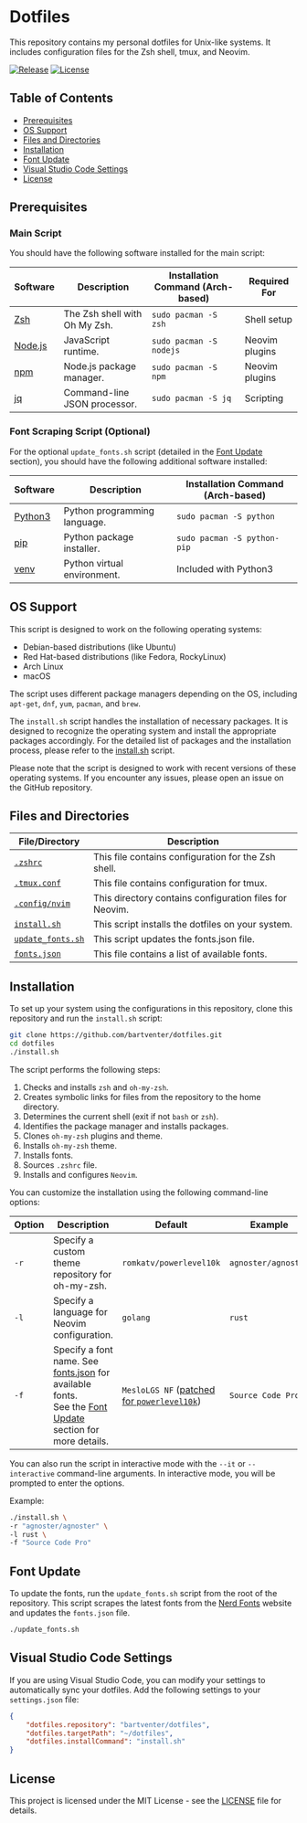 # Dotfiles

This repository contains my personal dotfiles for Unix-like systems. It includes configuration files for the Zsh shell, tmux, and Neovim.

[![Release](https://img.shields.io/github/release/bartventer/dotfiles.svg)](https://github.com/bartventer/dotfiles/releases/latest)
[![License](https://img.shields.io/github/license/bartventer/dotfiles.svg)](LICENSE)

## Table of Contents

-   [Prerequisites](#prerequisites)
-   [OS Support](#os-support)
-   [Files and Directories](#files-and-directories)
-   [Installation](#installation)
-   [Font Update](#font-update)
-   [Visual Studio Code Settings](#visual-studio-code-settings)
-   [License](#license)

## Prerequisites

### Main Script

You should have the following software installed for the main script:

| Software                             | Description                   | Installation Command (Arch-based) | Required For   |
| ------------------------------------ | ----------------------------- | --------------------------------- | -------------- |
| [Zsh](http://www.zsh.org/)           | The Zsh shell with Oh My Zsh. | `sudo pacman -S zsh`              | Shell setup    |
| [Node.js](https://nodejs.org/)       | JavaScript runtime.           | `sudo pacman -S nodejs`           | Neovim plugins |
| [npm](https://www.npmjs.com/)        | Node.js package manager.      | `sudo pacman -S npm`              | Neovim plugins |
| [jq](https://stedolan.github.io/jq/) | Command-line JSON processor.  | `sudo pacman -S jq`               | Scripting      |

### Font Scraping Script (Optional)

For the optional `update_fonts.sh` script (detailed in the [Font Update](#font-update) section), you should have the following additional software installed:

| Software                                            | Description                  | Installation Command (Arch-based) |
| --------------------------------------------------- | ---------------------------- | --------------------------------- |
| [Python3](https://www.python.org/)                  | Python programming language. | `sudo pacman -S python`           |
| [pip](https://pip.pypa.io/en/stable/)               | Python package installer.    | `sudo pacman -S python-pip`       |
| [venv](https://docs.python.org/3/library/venv.html) | Python virtual environment.  | Included with Python3             |

## OS Support

This script is designed to work on the following operating systems:

-   Debian-based distributions (like Ubuntu)
-   Red Hat-based distributions (like Fedora, RockyLinux)
-   Arch Linux
-   macOS

The script uses different package managers depending on the OS, including `apt-get`, `dnf`, `yum`, `pacman`, and `brew`.

The `install.sh` script handles the installation of necessary packages. It is designed to recognize the operating system and install the appropriate packages accordingly. For the detailed list of packages and the installation process, please refer to the [install.sh](install.sh) script.

Please note that the script is designed to work with recent versions of these operating systems. If you encounter any issues, please open an issue on the GitHub repository.

## Files and Directories

| File/Directory                       | Description                                             |
| ------------------------------------ | ------------------------------------------------------- |
| [`.zshrc`](.zshrc)                   | This file contains configuration for the Zsh shell.     |
| [`.tmux.conf`](.tmux.conf)           | This file contains configuration for tmux.              |
| [`.config/nvim`](.config/nvim)       | This directory contains configuration files for Neovim. |
| [`install.sh`](install.sh)           | This script installs the dotfiles on your system.       |
| [`update_fonts.sh`](update_fonts.sh) | This script updates the fonts.json file.                |
| [`fonts.json`](fonts.json)           | This file contains a list of available fonts.           |

## Installation

To set up your system using the configurations in this repository, clone this repository and run the `install.sh` script:

```bash
git clone https://github.com/bartventer/dotfiles.git
cd dotfiles
./install.sh
```

The script performs the following steps:

1. Checks and installs `zsh` and `oh-my-zsh`.
2. Creates symbolic links for files from the repository to the home directory.
3. Determines the current shell (exit if not `bash` or `zsh`).
4. Identifies the package manager and installs packages.
5. Clones `oh-my-zsh` plugins and theme.
6. Installs `oh-my-zsh` theme.
7. Installs fonts.
8. Sources `.zshrc` file.
9. Installs and configures `Neovim`.

You can customize the installation using the following command-line options:

| Option | Description                                                                                                                               | Default                                                                                                          | Example             |
| ------ | ----------------------------------------------------------------------------------------------------------------------------------------- | ---------------------------------------------------------------------------------------------------------------- | ------------------- |
| `-r`   | Specify a custom theme repository for oh-my-zsh.                                                                                          | `romkatv/powerlevel10k`                                                                                          | `agnoster/agnoster` |
| `-l`   | Specify a language for Neovim configuration.                                                                                              | `golang`                                                                                                         | `rust`              |
| `-f`   | Specify a font name. See [fonts.json](./fonts.json) for available fonts.<br>See the [Font Update](#font-update) section for more details. | `MesloLGS NF` ([patched for `powerlevel10k`](https://github.com/romkatv/powerlevel10k?tab=readme-ov-file#fonts)) | `Source Code Pro`   |

You can also run the script in interactive mode with the `--it` or `--interactive` command-line arguments. In interactive mode, you will be prompted to enter the options.

Example:

```bash
./install.sh \
-r "agnoster/agnoster" \
-l rust \
-f "Source Code Pro"
```

## Font Update

To update the fonts, run the `update_fonts.sh` script from the root of the repository. This script scrapes the latest fonts from the [Nerd Fonts](https://www.nerdfonts.com/) website and updates the `fonts.json` file.

```bash
./update_fonts.sh
```

## Visual Studio Code Settings

If you are using Visual Studio Code, you can modify your settings to automatically sync your dotfiles. Add the following settings to your `settings.json` file:

```json
{
    "dotfiles.repository": "bartventer/dotfiles",
    "dotfiles.targetPath": "~/dotfiles",
    "dotfiles.installCommand": "install.sh"
}
```

## License

This project is licensed under the MIT License - see the [LICENSE](LICENSE) file for details.
